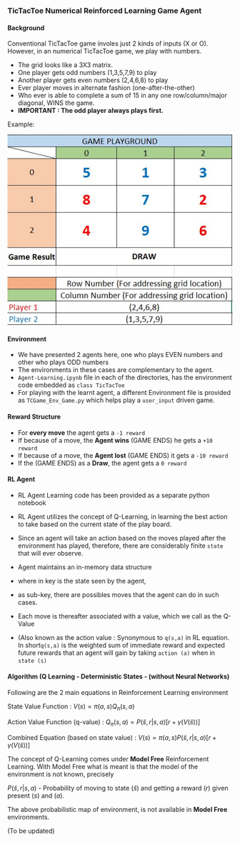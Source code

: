 ### TicTacToe Numerical Reinforced Learning Game Agent

#### Background
Conventional TicTacToe game involes just 2 kinds of inputs (X or O). However, in an numerical TicTacToe game, we play with numbers.
- The grid looks like a 3X3 matrix.
- One player gets odd numbers (1,3,5,7,9) to play
- Another player gets even numbers (2,4,6,8) to play
- Ever player moves in alternate fashion (one-after-the-other)
- Who ever is able to complete a sum of 15 in any one row/column/major diagonal, WINS the game.
- **IMPORTANT : The odd player always plays first.**

Example:

<img src="images/img1.jpg">


#### Environment
- We have presented 2 agents here, one who plays EVEN numbers and other who plays ODD numbers
- The environments in these cases are complementary to the agent.
- `Agent-Learning.ipynb` file in each of the directories, has the environment code embedded as `class TicTacToe`
- For playing with the learnt agent, a different Environment file is provided as `TCGame_Env_Game.py` which helps play a `user_input` driven game.

#### Reward Structure
- For **every move** the agent gets a `-1 reward`
- If because of a move, the **Agent wins** (GAME ENDS) he gets a `+10 reward`
- If because of a move, the **Agent lost** (GAME ENDS) it gets a `-10 reward`
- If the (GAME ENDS) as a **Draw**, the agent gets a `0 reward`


#### RL Agent
- RL Agent Learning code has been provided as a separate python notebook
- RL Agent utilizes the concept of Q-Learning, in learning the best action to take based on the current state of the play board.
- Since an agent will take an action based on the moves played after the environment has played, therefore, there are considerably finite `state` that will ever observe.
- Agent maintains an in-memory data structure
 - where in key is the state seen by the agent, 
 - as sub-key, there are possibles moves that the agent can do in such cases. 
 - Each move is thereafter associated with a value, which we call as the Q-Value 

- (Also known as the action value : Synonymous to `q(s,a)` in RL equation. In short`q(s,a)` is the weighted sum of immediate reward and expected future rewards that an agent will gain by taking `action (a)` when in `state (s)`


#### Algorithm (Q Learning - Deterministic States - (without Neural Networks)

Following are the 2 main equations in Reinforcement Learning environment

State Value Function : $V(s) = \pi(a,s)Q_\pi(s,a)$

Action Value Function (q-value) : $Q_\pi(s,a) = P(\hat{s},r | s,a)[ r + \gamma( V(\hat{s}) ) ]$

Combined Equation (based on state value) : $V(s) = \pi(a,s)P(\hat{s},r | s,a)[ r + \gamma( V(\hat{s}) ) ]$

The concept of Q-Learning comes under **Model Free** Reinforcement Learning. With Model Free what is meant is that the model of the environment is not known, precisely 

$P(\hat{s},r | s,a)$ - Probability of moving to state ($\hat{s}$) and getting a reward ($r$) given present ($s$) and ($a$).

The above probabilistic map of environment, is not available in **Model Free** environments.

(To be updated)

